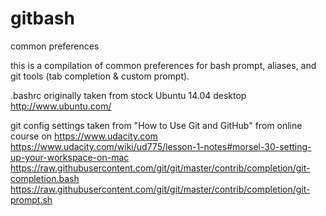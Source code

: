 # gitbash
common preferences

this is a compilation of common preferences for bash prompt, aliases, 
and git tools (tab completion & custom prompt).

.bashrc originally taken from stock Ubuntu 14.04 desktop  
http://www.ubuntu.com/

git config settings taken from "How to Use Git and GitHub"
from online course on https://www.udacity.com  
https://www.udacity.com/wiki/ud775/lesson-1-notes#morsel-30-setting-up-your-workspace-on-mac  
https://raw.githubusercontent.com/git/git/master/contrib/completion/git-completion.bash  
https://raw.githubusercontent.com/git/git/master/contrib/completion/git-prompt.sh
